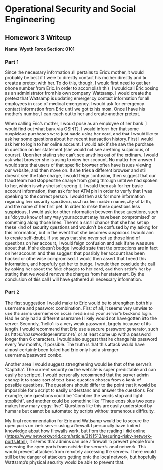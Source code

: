# Operational Security and Social Engineering

## Homework 3 Writeup

**Name: Wyeth Force	Section: 0101**

### Part 1

Since the necessary information all pertains to Eric’s mother, it would probably be best if I were to directly contact his mother directly and to create a pretext with her.  To do this, 
though, I would first need to get her phone number from Eric.  In order to accomplish this, I would call Eric posing as an administrator from his own company, Wattsamp.  I would create the 
pretext that Wattsamp is updating emergency contact information for all employees in case of medical emergency.  I would ask for emergency contact information from Eric until we got to 
his mom.  Once I have his mother’s number, I can reach out to her and create another pretext.

When calling Eric’s mother, I would pose as an employee of her bank (I would find out what bank via OSINT).  I would inform her that some suspicious purchases were just made using her card, and that I would like to ask her 
some questions about her recent transaction history.  First I would ask her to login to her online account.  I would ask if she saw the purchase in question on her statement (she would 
not see anything suspicious, of course).  Upon her stating she can’t see anything out of the ordinary, I would ask what browser she is using to view her account.  No matter her answer I 
would state that users of that specific browser often have issues viewing our website, and then move on.  If she tries a different browser and still doesn’t see the fake charge, I would 
feign confusion, then suggest that our fraud team had stopped the charge from going through until we had spoken to her, which is why she isn’t seeing it.  I would then ask for 
her basic account information, then ask for her ATM pin in order to verify that I was speaking to the correct person.  I would then ask for more information regarding her security 
questions, such as her maiden name, city of birth, and the name of her first pet.  In order to make these questions less suspicious, I would ask for other information between these 
questions, such as 'do you know of any way your account may have been compromised' or something along those lines.  There’s a small chance that she has set up these kind of security 
questions and wouldn’t be confused by my asking for this information, but in the event that she becomes suspicious I would aim to create self-doubt.  If she says that she never set up 
those kind of questions on her account, I would feign confusion and ask if she was sure about that.  If she doesn’t budge I would state that the protections are in fact on her account, 
and then suggest that possibly her account has been hacked or otherwise compromised.  I would then assert that I need this information, and hopefully get her to budge.  I would then 
conclude the call by asking her about the fake charges to her card, and then satisfy her by stating that we would remove the charges from her statement.  By the conclusion of this call I 
will have gathered all necessary information.


### Part 2

The first suggestion I would make to Eric would be to strengthen both his username and password combination.  First of all, it seems very unwise to use the same username on social media and your server’s backend login.  Had he only had a different username I likely would not have gotten into the server.  Secondly, ‘hello1’ is a very weak password, largely because of its length.  I would recommend that Eric use a secure password generator, such as https://passwordsgenerator.net/, or at least come up with a password longer than 6 characters.  I would also suggest that he change his password every few months, if possible.  The truth is that this attack would have almost certainly been foiled had Eric only had a stronger username/password combo.

Another area I would suggest strengthening would be that of the server’s ‘Captcha’.  The current security on the website is super predictable and can easily be scripted.  I would personally recommend that the server admin change it to some sort of text-base question chosen from a bank of possible questions.  The questions should differ to the point that it would be impossible for a script to easily understand and answer the questions.  For example, one questions could be “Combine the words stop and light: stoplight”, and another could be something like “Three eggs plus two eggs makes how many eggs: five”.  Questions like this are easily understood by humans but cannot be automated by scripts without tremendous difficulty.

My final recommendation for Eric and Wattsamp would be to secure the open ports on their server using a firewall.  I personally have limited knowledge about how firewalls work, but from the reading I did online (https://www.networkworld.com/article/3191513/securing-risky-network-ports.html), it seems that admins can use a firewall to prevent people from accessing the open ports from outside the server’s local network.  This would prevent attackers from remotely accessing the servers.  There would still be the danger of attackers getting onto the local network, but hopefully Wattsamp’s physical security would be able to prevent that.

